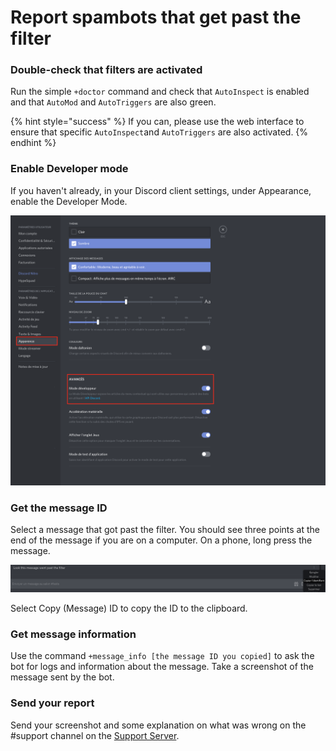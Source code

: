 # Report spambots that get past the filter

### Double-check that filters are activated

Run the simple `+doctor` command and check that `AutoInspect` is enabled and that `AutoMod` and `AutoTriggers` are also green.

{% hint style="success" %}
 If you can, please use the web interface to ensure that specific `AutoInspect`and `AutoTriggers` are also activated. 
{% endhint %}

### Enable Developer mode

If you haven't already, in your Discord client settings, under Appearance, enable the Developer Mode.

![Ensure that &quot;Developer mode&quot; is checked!](../.gitbook/assets/2019-06-18.10-48-05.png)

### Get the message ID

Select a message that got past the filter. You should see three points at the end of the message if you are on a computer. On a phone, long press the message.

![Click Copy ID to copy the message ID to the clipboard](../.gitbook/assets/2019-06-18.10-50-33.png)

Select Copy \(Message\) ID to copy the ID to the clipboard.

### Get message information

Use the command `+message_info [the message ID you copied]` to ask the bot for logs and information about the message. Take a screenshot of the message sent by the bot.

### Send your report

Send your screenshot and some explanation on what was wrong on the \#support channel on the [Support Server](https://discord.gg/Qr59gMH).

